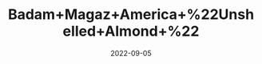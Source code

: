 ---
title: 'Badam+Magaz+America+%22Unshelled+Almond+%22'
date: '2022-09-05' 
metatag: '' 
inventory: '0' 
draft: false 
# meta description 
shortDescripton: ''
description: 'Dry+Fruit'
longdescription: ''
featured: True
# product Price
price: '600.0'
# Product Short Description
shortDescription: ''
productID: 'A20F96C3-092D-ED11-9968-005056B3A416'
type: 'products'
category: 'Dry+Fruit' 
thumnailproduct: 'https://aminsaddiquidawakhana.eralive.net/images/products/A20F96C3-092D-ED11-9968-005056B3A4161.png' 
images:
  - image: 'images/products/A20F96C3-092D-ED11-9968-005056B3A4161.png'  
Variants:
---